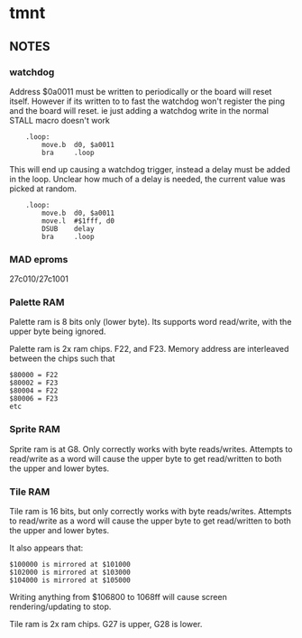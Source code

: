 # tmnt
## NOTES

### watchdog
Address $0a0011 must be written to periodically or the board will reset itself.
However if its written to to fast the watchdog won't register the ping and the
board will reset.  ie just adding a watchdog write in the normal STALL macro
doesn't work

```
	.loop:
		move.b	d0, $a0011
		bra		.loop
```
This will end up causing a watchdog trigger, instead a delay must be added in
the loop.  Unclear how much of a delay is needed, the current value was picked
at random.

```
	.loop:
		move.b	d0, $a0011
		move.l	#$1fff, d0
		DSUB	delay
		bra		.loop
```

### MAD eproms
27c010/27c1001

### Palette RAM
Palette ram is 8 bits only (lower byte).  Its supports word read/write, with the
upper byte being ignored.

Palette ram is 2x ram chips.  F22, and F23.  Memory address are interleaved
between the chips such that

```
$80000 = F22
$80002 = F23
$80004 = F22
$80006 = F23
etc
```

### Sprite RAM
Sprite ram is at G8.  Only correctly works with byte reads/writes.  Attempts to
read/write as a word will cause the upper byte to get read/written to both the
upper and lower bytes.

### Tile RAM
Tile ram is 16 bits, but only correctly works with byte reads/writes.  Attempts
to read/write as a word will cause the upper byte to get read/written to both
the upper and lower bytes.

It also appears that:

```
$100000 is mirrored at $101000
$102000 is mirrored at $103000
$104000 is mirrored at $105000
```

Writing anything from $106800 to 1068ff will cause screen rendering/updating to stop.

Tile ram is 2x ram chips.  G27 is upper, G28 is lower.

